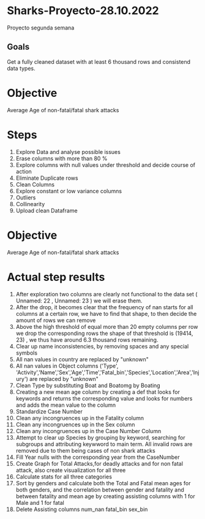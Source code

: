 # Sharks-Proyecto-28.10.2022
Proyecto segunda semana
## Goals
Get a fully cleaned dataset with at least 6 thousand rows and consistend data types.
# Objective
Average Age of non-fatal/fatal shark attacks

# Steps
1. Explore Data and analyse possible issues
2. Erase columns with more than 80 % 
3. Explore columns with null values under threshold and decide course of action
4. Eliminate Duplicate rows
5. Clean Columns
6. Explore constant or low variance columns
7. Outliers
8. Collinearity
9. Upload clean Dataframe
# Objective
Average Age of non-fatal/fatal shark attacks

# Actual step results
1. After exploration two columns are clearly not functional to the data set ( Unnamed: 22 , Unnamed: 23  ) we will erase them.
2. After the drop, it becomes clear that the frequency of nan starts for all columns at  a certain row, we have to find that shape, to then decide the amount of rows we can remove
3. Above the high threshold of  equal more than 20 empty columns per row we drop the corresponding rows the shape of that threshold is (19414, 23) , we thus have around 6.3 thousand rows remaining.
4. Clear up name inconsistencies, by removing spaces and any special symbols
5. All nan values in country are replaced by "unknown"
6. All nan values in Object columns ('Type', 'Activity','Name','Sex','Age','Time','Fatal_bin','Species','Location','Area','Injury') are replaced by "unknown"
7. Clean Type by substituting Boat and Boatomg by Boating
8. Creating a new mean age column by creating a def that looks for keywords and returns the corresponding value and looks for numbers and adds the mean value to the column
9. Standardize Case Number
10. Clean any incongruences up in the Fatality column
11. Clean any incongruences up in the Sex column
12. Clean any incongruences up in the Case Number Column
13. Attempt to clear up Species by grouping by keyword, searching for subgroups and attributing keywword to main term. All invalid rows are removed due to them being cases of non shark attacks
14. Fill Year nulls with the corresponding year from the CaseNumber
15. Create Graph for Total Attacks,for deadly attacks and for non fatal attack, also create visualization for all three
16. Calculate stats for all three categories 
17. Sort by genders and calculate both the Total and Fatal mean ages for both genders, and the correlation between gender and fatality and between fatality and mean age by creating assisting columns with 1 for Male and 1 for fatal
18. Delete Assisting columns num_nan fatal_bin sex_bin

